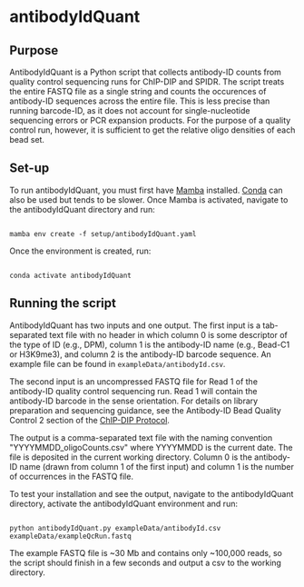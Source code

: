 # antibodyIdQuant

## Purpose
AntibodyIdQuant is a Python script that collects antibody-ID counts from quality control sequencing runs for ChIP-DIP and SPIDR. The script treats the entire FASTQ file as a single string and counts the occurences of antibody-ID sequences across the entire file. This is less precise than running barcode-ID, as it does not account for single-nucleotide sequencing errors or PCR expansion products. For the purpose of a quality control run, however, it is sufficient to get the relative oligo densities of each bead set. 

## Set-up
To run antibodyIdQuant, you must first have [Mamba](https://mamba.readthedocs.io/en/latest/index.html) installed. [Conda](https://docs.conda.io/projects/conda/en/latest/index.html) can also be used but tends to be slower. Once Mamba is activated, navigate to the antibodyIdQuant directory and run:

```

mamba env create -f setup/antibodyIdQuant.yaml

```

Once the environment is created, run:

```

conda activate antibodyIdQuant

```

## Running the script
AntibodyIdQuant has two inputs and one output. The first input is a tab-separated text file with no header in which column 0 is some descriptor of the type of ID (e.g., DPM), column 1 is the antibody-ID name (e.g., Bead-C1 or H3K9me3), and column 2 is the antibody-ID barcode sequence. An example file can be found in `exampleData/antibodyId.csv`. 

The second input is an uncompressed FASTQ file for Read 1 of the antibody-ID quality control sequencing run. Read 1 will contain the antibody-ID barcode in the sense orientation. For details on library preparation and sequencing guidance, see the Antibody-ID Bead Quality Control 2 section of the [ChIP-DIP Protocol](https://www.notion.so/ChIP-DIP-17585f46d83b80c3a521ecbfcbf61b46?pvs=4).

The output is a comma-separated text file with the naming convention "YYYYMMDD_oligoCounts.csv" where YYYYMMDD is the current date. The file is deposited in the current working directory. Column 0 is the antibody-ID name (drawn from column 1 of the first input) and column 1 is the number of occurrences in the FASTQ file. 

To test your installation and see the output, navigate to the antibodyIdQuant directory, activate the antibodyIdQuant environment and run:

```

python antibodyIdQuant.py exampleData/antibodyId.csv exampleData/exampleQcRun.fastq

```

The example FASTQ file is ~30 Mb and contains only ~100,000 reads, so the script should finish in a few seconds and output a csv to the working directory.
